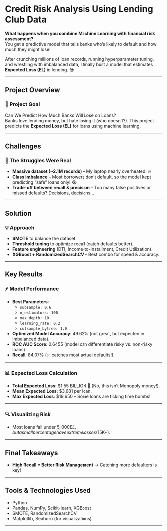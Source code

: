 # Credit Risk Analysis Using Lending Club Data

**What happens when you combine Machine Learning with financial risk assessment?**  
You get a predictive model that tells banks who’s likely to default and how much they might lose!  

After crunching millions of loan records, running hyperparameter tuning, and wrestling with imbalanced data, I finally built a model that estimates **Expected Loss (EL)** in lending. 😎  

---

## **Project Overview**

### 🎯 **Project Goal**  
Can We Predict How Much Banks Will Lose on Loans?  
Banks love lending money, but hate losing it (who doesn’t?). This project predicts the **Expected Loss (EL)** for loans using machine learning.

---

## **Challenges**  

### 🤯 **The Struggles Were Real**  
- **Massive dataset (~2.1M records)** – My laptop nearly overheated! 🔥  
- **Class imbalance** – Most borrowers don’t default, so the model kept predicting “safe” loans only! 😭  
- **Trade-off between recall & precision** – Too many false positives or missed defaults? Decisions, decisions...  

---

## **Solution**  

### 💡 **Approach**  
- **SMOTE** to balance the dataset.  
- **Threshold tuning** to optimize recall (catch defaults better).  
- **Feature engineering** (DTI, Income-to-Installment, Credit Utilization).  
- **XGBoost + RandomizedSearchCV** – Best combo for speed & accuracy.  

---

## **Key Results**  

### ⚡ **Model Performance**  
- **Best Parameters**:  
  - `subsample: 0.6`  
  - `n_estimators: 100`  
  - `max_depth: 10`  
  - `learning_rate: 0.2`  
  - `colsample_bytree: 1.0`  
- **Optimized Model Accuracy**: 49.62% (not great, but expected in imbalanced data).  
- **ROC AUC Score**: 0.6455 (model can differentiate risky vs. non-risky loans).  
- **Recall**: 84.07% (✅ catches most actual defaults!).  

---

### 📊 **Expected Loss Calculation**  
- **Total Expected Loss**: $1.55 BILLION 💸 (No, this isn’t Monopoly money!).  
- **Mean Expected Loss**: $3,681 per loan.  
- **Max Expected Loss**: $19,650 – Some loans are ticking time bombs!  

---

### 🔍 **Visualizing Risk**  
- Most loans fall under $5,000 EL, but a small percentage have extreme losses ($15K+).  

---

## **Final Takeaways**  
- **High Recall = Better Risk Management** → Catching more defaulters is key!  

---

## **Tools & Technologies Used**  
- Python  
- Pandas, NumPy, Scikit-learn, XGBoost  
- SMOTE, RandomizedSearchCV  
- Matplotlib, Seaborn (for visualizations)  

---

